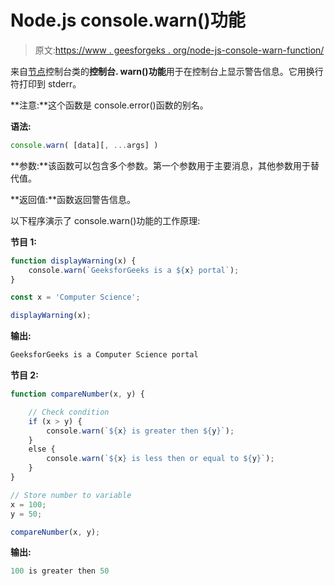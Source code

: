 # Node.js console.warn()功能

> 原文:[https://www . geesforgeks . org/node-js-console-warn-function/](https://www.geeksforgeeks.org/node-js-console-warn-function/)

来自[节点](https://www.geeksforgeeks.org/introduction-to-nodejs/)控制台类的**控制台. warn()功能**用于在控制台上显示警告信息。它用换行符打印到 stderr。

**注意:**这个函数是 console.error()函数的别名。

**语法:**

```js
console.warn( [data][, ...args] )
```

**参数:**该函数可以包含多个参数。第一个参数用于主要消息，其他参数用于替代值。

**返回值:**函数返回警告信息。

以下程序演示了 console.warn()功能的工作原理:

**节目 1:**

```js
function displayWarning(x) {
    console.warn(`GeeksforGeeks is a ${x} portal`);
}

const x = 'Computer Science';

displayWarning(x);
```

**输出:**

```js
GeeksforGeeks is a Computer Science portal
```

**节目 2:**

```js
function compareNumber(x, y) {

    // Check condition
    if (x > y) {
        console.warn(`${x} is greater then ${y}`);
    }
    else {
        console.warn(`${x} is less then or equal to ${y}`);
    }
}

// Store number to variable
x = 100;
y = 50;

compareNumber(x, y);
```

**输出:**

```js
100 is greater then 50
```